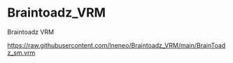 # Braintoadz_VRM
Braintoadz VRM

https://raw.githubusercontent.com/lneneo/Braintoadz_VRM/main/BrainToadz_sm.vrm

